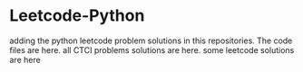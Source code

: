 # Leetcode-Python
adding the python leetcode problem solutions in this repositories. 
The code files are here.
all CTCI problems solutions are here.
some leetcode solutions are here





























































































































































































































































































































































































































































































































































































































































































































































































































































































































































































































































































































